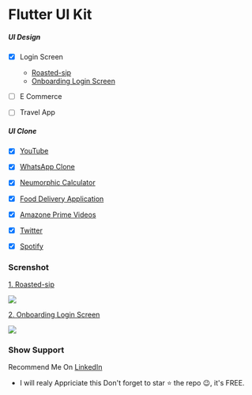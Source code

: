 # Flutter UI Kit

##### UI Design

- [x] Login Screen
  - [Roasted-sip](https://github.com/champ96k/Flutter-UI-Kit/tree/master/lib/Login/Roasted)
  - [Onboarding Login Screen](https://github.com/champ96k/Flutter-UI-Kit/tree/master/lib/Login%20Page)
  
- [ ] E Commerce
- [ ] Travel App



##### UI Clone

- [X]  [YouTube](https://github.com/champ96k/YouTube-Clone-In-Flutter)
- [X]  [WhatsApp Clone](https://github.com/champ96k/WhatsApp--UI-Clone)
- [X]  [Neumorphic Calculator](https://github.com/champ96k/Flutter-Neumorphic-Calculator-UI)
- [X]  [Food Delivery Application](https://github.com/champ96k/Food-Delivery-App-UI)
- [X]  [Amazone Prime Videos](https://github.com/champ96k/prime-videos-Complete-UI)
- [X]  [Twitter](https://github.com/champ96k/twitter-ui-clone-using-flutter)
- [X]  [Spotify](https://github.com/champ96k/Spotify-Clone-in-Flutter)






### Screnshot

[1. Roasted-sip](https://github.com/champ96k/Flutter-UI-Kit/tree/master/lib/Login/Roasted)

![](https://i.imgur.com/Lr0QpYc.png)


[2. Onboarding Login Screen](https://github.com/champ96k/Flutter-UI-Kit/tree/master/lib/Login%20Page)

![](https://cdn.dribbble.com/users/1346977/screenshots/6774711/onboarding.png)




###   Show Support
Recommend Me On [LinkedIn](https://www.linkedin.com/in/tushar-nikam-a29a97131/) 
- I will realy Appriciate this
Don't forget to star ⭐ the repo 😉, it's FREE.
